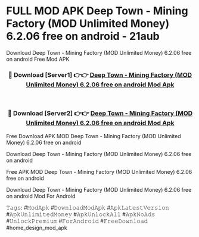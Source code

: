 # FULL MOD APK Deep Town - Mining Factory (MOD Unlimited Money) 6.2.06 free on android - 21aub
Download Deep Town - Mining Factory (MOD Unlimited Money) 6.2.06 free on android Free Mod APK

<div align="center">
<h3>🔴 Download [Server1] 👉👉 <a href="https://apk-comot.site?title=Deep_Town_-_Mining_Factory_(MOD_Unlimited_Money)_6.2.06_free_on_android">Deep Town - Mining Factory (MOD Unlimited Money) 6.2.06 free on android Mod Apk</a></h3><br>

<h3>🔴 Download [Server2] 👉👉 <a href="https://apk-comot.site?title=Deep_Town_-_Mining_Factory_(MOD_Unlimited_Money)_6.2.06_free_on_android">Deep Town - Mining Factory (MOD Unlimited Money) 6.2.06 free on android Mod Apk</a></h3>
</div>


Free Download APK MOD Deep Town - Mining Factory (MOD Unlimited Money) 6.2.06 free on android

Download Deep Town - Mining Factory (MOD Unlimited Money) 6.2.06 free on android 

Free APK MOD Deep Town - Mining Factory (MOD Unlimited Money) 6.2.06 free on android 

Download Deep Town - Mining Factory (MOD Unlimited Money) 6.2.06 free on android Mod For Android

𝚃𝚊𝚐𝚜: #𝙼𝚘𝚍𝙰𝚙𝚔 #𝙳𝚘𝚠𝚗𝚕𝚘𝚊𝚍𝙼𝚘𝚍𝙰𝚙𝚔 #𝙰𝚙𝚔𝙻𝚊𝚝𝚎𝚜𝚝𝚅𝚎𝚛𝚜𝚒𝚘𝚗 #𝙰𝚙𝚔𝚄𝚗𝚕𝚒𝚖𝚒𝚝𝚎𝚍𝙼𝚘𝚗𝚎𝚢 #𝙰𝚙𝚔𝚄𝚗𝚕𝚘𝚌𝚔𝙰𝚕𝚕 #𝙰𝚙𝚔𝙽𝚘𝙰𝚍𝚜 #𝚄𝚗𝚕𝚘𝚌𝚔𝙿𝚛𝚎𝚖𝚒𝚞𝚖 #𝙵𝚘𝚛𝙰𝚗𝚍𝚛𝚘𝚒𝚍 #𝙵𝚛𝚎𝚎𝙳𝚘𝚠𝚗𝚕𝚘𝚊𝚍 #home_design_mod_apk